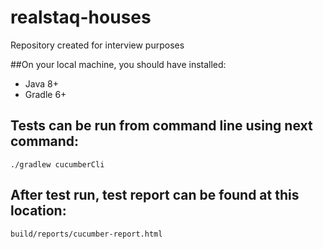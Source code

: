 # realstaq-houses
Repository created for interview purposes

##On your local machine, you should have installed:
- Java 8+
- Gradle 6+

## Tests can be run from command line using next command:
```
./gradlew cucumberCli
```
## After test run, test report can be found at this location:
```
build/reports/cucumber-report.html
```